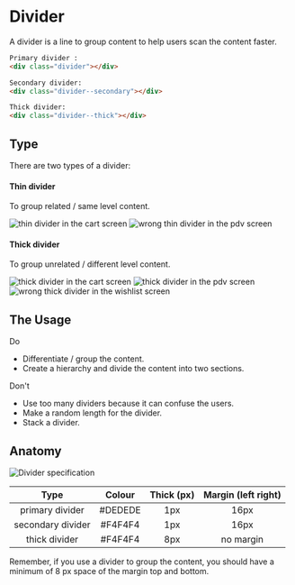 # Divider
A divider is a line to group content to help users scan the content faster. 

```html
Primary divider :
<div class="divider"></div>

Secondary divider:
<div class="divider--secondary"></div>

Thick divider:
<div class="divider--thick"></div>
```


## Type
There are two types of a divider:

#### Thin divider
To group related / same level content.

![thin divider in the cart screen](img/divider/thindivider_cart.png "Do[On the cart screen, the divider makes a clear grouping per item in one seller.]") 
![wrong thin divider in the pdv screen](img/divider/wrongthindivider_pdv.png "Don't[If you need to group text-only information is better to play with the spacing rather than put too much divider.]")

#### Thick divider
To group unrelated / different level content.

![thick divider in the cart screen](img/divider/thickdivider_cart.png "Do[On the cart screen, the divider makes a clear grouping per seller.]") 
![thick divider in the pdv screen](img/divider/thickdivider_pdv.png "Do[On the PDV screen, the divider devide the information between the information about the item and item suggestion.]") 
![wrong thick divider in the wishlist screen](img/divider/wrongthickdivider_wishlist.png "Don't[On the wishlist screen, the item here has the same level so it should use a thin divider.]")

## The Usage
<span class="u-text-positive">Do</span>
  * Differentiate / group the content.
  * Create a hierarchy and divide the content into two sections.

<span class="u-text-urgent">Don't</span>
  * Use too many dividers because it can confuse the users.
  * Make a random length for the divider. 
  * Stack a divider.



## Anatomy
![Divider specification](img/divider/Divider_spec.png)

| Type | Colour | Thick (px) | Margin (left right) |
| :---------: |:---------:| :--------:| :---------:|
| primary divider | #DEDEDE | 1px | 16px |
| secondary divider | #F4F4F4  | 1px | 16px |
| thick divider | #F4F4F4  | 8px | no margin |

Remember,  if you use a divider to group the content, you should have a minimum of 8 px space of the margin top and bottom. 
